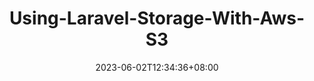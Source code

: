 ---
title: "Using-Laravel-Storage-With-Aws-S3"
date: 2023-06-02T12:34:36+08:00
draft: true # Set 'false' to publish
description: ""
categories:
- Journals
tags:
- 
---